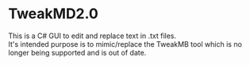 # TweakMD2.0  
This is a C# GUI to edit and replace text in .txt files.  
It's intended purpose is to mimic/replace the TweakMB tool which is no longer being supported and is out of date.  

